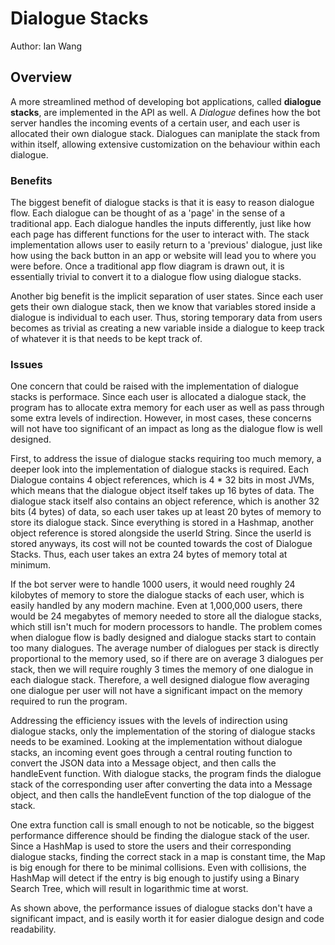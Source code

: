 # Dialogue Stacks

Author: Ian Wang

## Overview

A more streamlined method of developing bot applications, called **dialogue stacks**, are implemented in the API as well. A *Dialogue* defines how the bot server handles the incoming events of a certain user, and each user is allocated their own dialogue stack. Dialogues can maniplate the stack from within itself, allowing extensive customization on the behaviour within each dialogue.

### Benefits

The biggest benefit of dialogue stacks is that it is easy to reason dialogue flow. Each dialogue can be thought of as a 'page' in the sense of a traditional app. Each dialogue handles the inputs differently, just like how each page has different functions for the user to interact with. The stack implementation allows user to easily return to a 'previous' dialogue, just like how using the back button in an app or website will lead you to where you were before. Once a traditional app flow diagram is drawn out, it is essentially trivial to convert it to a dialogue flow using dialogue stacks.

Another big benefit is the implicit separation of user states. Since each user gets their own dialogue stack, then we know that variables stored inside a dialogue is individual to each user. Thus, storing temporary data from users becomes as trivial as creating a new variable inside a dialogue to keep track of whatever it is that needs to be kept track of.

### Issues

One concern that could be raised with the implementation of dialogue stacks is performace. Since each user is allocated a dialogue stack, the program has to allocate extra memory for each user as well as pass through some extra levels of indirection. However, in most cases, these concerns will not have too significant of an impact as long as the dialogue flow is well designed.

First, to address the issue of dialogue stacks requiring too much memory, a deeper look into the implementation of dialogue stacks is required. Each Dialogue contains 4 object references, which is 4 * 32 bits in most JVMs, which means that the dialogue object itself takes up 16 bytes of data. The dialogue stack itself also contains an object reference, which is another 32 bits (4 bytes) of data, so each user takes up at least 20 bytes of memory to store its dialogue stack. Since everything is stored in a Hashmap, another object reference is stored alongside the userId String. Since the userId is stored anyways, its cost will not be counted towards the cost of Dialogue Stacks. Thus, each user takes an extra 24 bytes of memory total at minimum.

If the bot server were to handle 1000 users, it would need roughly 24 kilobytes of memory to store the dialogue stacks of each user, which is easily handled by any modern machine. Even at 1,000,000 users, there would be 24 megabytes of memory needed to store all the dialogue stacks, which still isn't much for modern processors to handle. The problem comes when dialogue flow is badly designed and dialogue stacks start to contain too many dialogues. The average number of dialogues per stack is directly proportional to the memory used, so if there are on average 3 dialogues per stack, then we will require roughly 3 times the memory of one dialogue in each dialogue stack. Therefore, a well designed dialogue flow averaging one dialogue per user will not have a significant impact on the memory required to run the program.

Addressing the efficiency issues with the levels of indirection using dialogue stacks, only the implementation of the storing of dialogue stacks needs to be examined. Looking at the implementation without dialogue stacks, an incoming event goes through a central routing function to convert the JSON data into a Message object, and then calls the handleEvent function. With dialogue stacks, the program finds the dialogue stack of the corresponding user after converting the data into a Message object, and then calls the handleEvent function of the top dialogue of the stack.

One extra function call is small enough to not be noticable, so the biggest performance difference should be finding the dialogue stack of the user. Since a HashMap is used to store the users and their corresponding dialogue stacks, finding the correct stack in a map is constant time, the Map is big enough for there to be minimal collisions. Even with collisions, the HashMap will detect if the entry is big enough to justify using a Binary Search Tree, which will result in logarithmic time at worst.

As shown above, the performance issues of dialogue stacks don't have a significant impact, and is easily worth it for easier dialogue design and code readability.
